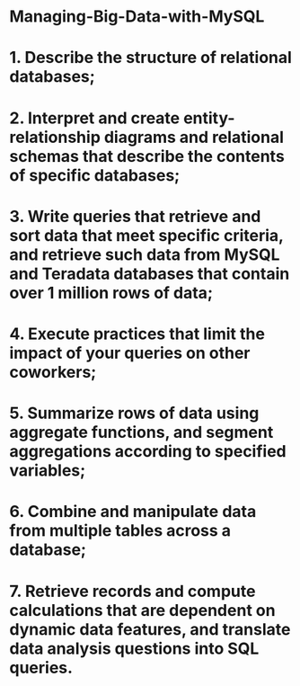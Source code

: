 # Managing-Big-Data-with-MySQL

# 1.	Describe the structure of relational databases;

# 2.	Interpret and create entity-relationship diagrams and relational schemas that describe the contents of specific databases;

# 3.	Write queries that retrieve and sort data that meet specific criteria, and retrieve such data from MySQL and Teradata databases that contain over 1 million rows of data;

# 4.	Execute practices that limit the impact of your queries on other coworkers;

# 5.	Summarize rows of data using aggregate functions, and segment aggregations according to specified variables;

# 6.	Combine and manipulate data from multiple tables across a database;

# 7.	Retrieve records and compute calculations that are dependent on dynamic data features, and translate data analysis questions into SQL queries.
